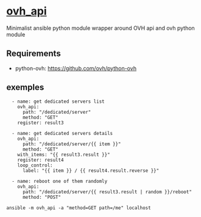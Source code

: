 # [ovh_api](https://github.com/fraff/ovh_api)
Minimalist ansible python module wrapper around OVH api and ovh python module

## Requirements

- python-ovh: https://github.com/ovh/python-ovh

## exemples

      - name: get dedicated servers list
        ovh_api:
          path: "/dedicated/server"
          method: "GET"
        register: result3

      - name: get dedicated servers details
        ovh_api:
          path: "/dedicated/server/{{ item }}"
          method: "GET"
        with_items: "{{ result3.result }}"
        register: result4
        loop_control:
          label: "{{ item }} / {{ result4.result.reverse }}"

      - name: reboot one of them randomly
        ovh_api:
          path: "/dedicated/server/{{ result3.result | random }}/reboot"
          method: "POST"

```
ansible -m ovh_api -a "method=GET path=/me" localhost
```
